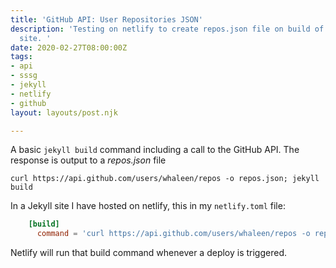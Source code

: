 ```yaml
---
title: 'GitHub API: User Repositories JSON'
description: 'Testing on netlify to create repos.json file on build of any static
  site. '
date: 2020-02-27T08:00:00Z
tags:
- api
- sssg
- jekyll
- netlify
- github
layout: layouts/post.njk

---
```

A basic `jekyll build` command including a call to the GitHub API. The response is output to a _repos.json_ file

``` shell
curl https://api.github.com/users/whaleen/repos -o repos.json; jekyll build
```


In a Jekyll site I have hosted on netlify, this in my `netlify.toml` file:

``` toml
    [build]
      command = 'curl https://api.github.com/users/whaleen/repos -o repos.json; jekyll build'
```      

Netlify will run that build command whenever a deploy is triggered.
